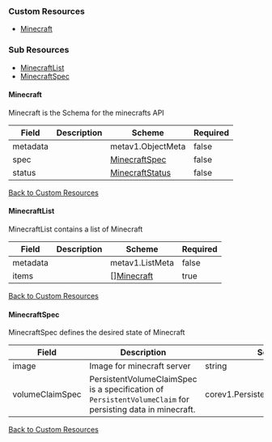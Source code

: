 
### Custom Resources

* [Minecraft](#minecraft)

### Sub Resources

* [MinecraftList](#minecraftlist)
* [MinecraftSpec](#minecraftspec)

#### Minecraft

Minecraft is the Schema for the minecrafts API

| Field | Description | Scheme | Required |
| ----- | ----------- | ------ | -------- |
| metadata |  | metav1.ObjectMeta | false |
| spec |  | [MinecraftSpec](#minecraftspec) | false |
| status |  | [MinecraftStatus](#minecraftstatus) | false |

[Back to Custom Resources](#custom-resources)

#### MinecraftList

MinecraftList contains a list of Minecraft

| Field | Description | Scheme | Required |
| ----- | ----------- | ------ | -------- |
| metadata |  | metav1.ListMeta | false |
| items |  | [][Minecraft](#minecraft) | true |

[Back to Custom Resources](#custom-resources)

#### MinecraftSpec

MinecraftSpec defines the desired state of Minecraft

| Field | Description | Scheme | Required |
| ----- | ----------- | ------ | -------- |
| image | Image for minecraft server | string | false |
| volumeClaimSpec | PersistentVolumeClaimSpec is a specification of `PersistentVolumeClaim` for persisting data in minecraft. | corev1.PersistentVolumeClaimSpec | true |

[Back to Custom Resources](#custom-resources)
